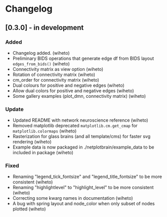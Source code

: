 # Changelog

## [0.3.0] - in development

### Added 

- Changelog added. (wiheto)
- Preliminary BIDS operations that generate edge df from BIDS layout `edges_from_bids()` (wiheto)
- Connectivity matrix as view option (wiheto)
- Rotation of connectivity matrix (wiheto)
- cm_order for connectivity matrix (wiheto)
- Dual colours for positive and negative edges (wiheto)
- Allow dual colors for positive and negative edges (wiheto) 
- Some gallery examples (plot_dmn, connectivity matrix) (wiheto)

### Update
- Updated README with network neuroscience reference (wiheto)
- Removed matplotlib deprecated `matplotlib.cm.get_cmap` for `matplotlib.colormaps` (wiheto) 
- Rasterization for glass brains (and all template/cms) for faster svg rendering (wiheto)
- Example data is now packaged in ./netplotbrain/example_data to be included in package (wiheto)

### Fixed
- Renaming "legend_tick_fontsize" and "legend_title_fontsize" to be more consistent (wiheto)
- Renaming "highlightlevel" to "highlight_level" to be more consistent (wiheto)
- Correcting some kwarg names in documentation (wiheto)
- A bug with spring layout and node_color when only subset of nodes plotted (wiheto)